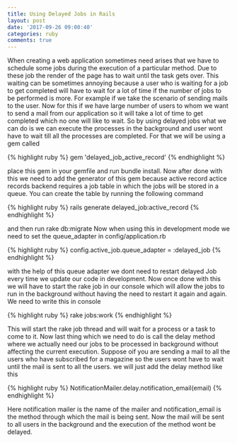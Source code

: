 ```yaml
---
title: Using Delayed Jobs in Rails
layout: post
date: '2017-09-26 09:00:40'
categories: ruby
comments: true
---
```


When creating a web application sometimes need arises that we have to schedule some jobs during the execution of a particular method. Due to these job the render of the page has to wait until the task gets over.
This waiting can be sometimes annoying because a user who is waiting for a job to get completed will have to wait for a lot of time if the number of jobs to be performed is more.
For example if we take the scenario of sending mails to the user. Now for this if we have large number of users to whom we want to send a mail from our application so it will take a lot of time to get completed which no one will like to wait. 
So by using delayed jobs what we can do is we can execute the processes in the background and user wont have to wait till all the processes are completed. 
For that we will be using a gem called 

{% highlight ruby %}
gem 'delayed_job_active_record'
{% endhighlight %}

place this gem in your gemfile and run bundle install.
Now after done with this we need to add the generator of this gem because active record actice records backend requires a job table in which the jobs will be stored in a queue. You can create the table by running the following command

{% highlight ruby %}
rails generate delayed_job:active_record
{% endhighlight %}

and then run rake db:migrate
Now when using this in development mode we need to set the queue_adapter in config/application.rb

{% highlight ruby %}
config.active_job.queue_adapter = :delayed_job
{% endhighlight %}

with the help of this queue adapter we dont need to restart delayed Job every time we update our code in development.
Now once done with this we will have to start the rake job in our console which will allow the jobs to run in the background without having the need to restart it again and again. We need to write this in console

{% highlight ruby %}
rake jobs:work
{% endhighlight %}

This will start the rake job thread and will wait for a process or a task to come to it.
Now last thing which we need to do is call the delay method where we actually need our jobs to be processed in background without affecting the current execution. 
Suppose oif you are sending a mail to all the users who have subscribed for a magazine so the users wont have to wait until the mail is sent to all the users. we will just add the delay method like this

{% highlight ruby %}
NotificationMailer.delay.notification_email(email)
{% endhighlight %}

Here notification mailer is the name of the mailer and notification_email is the method through which the mail is being sent. Now the mail will be sent to all users in the background and the execution of the method wont be delayed.